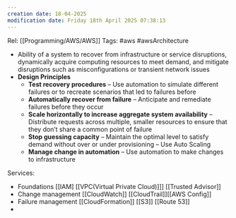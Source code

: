 ```yaml
---
creation date: 18-04-2025
modification date: Friday 18th April 2025 07:38:13
---
```

Rel: [[Programming/AWS/AWS]]
Tags: #aws #awsArchitecture

- Ability of a system to recover from infrastructure or service disruptions, dynamically acquire computing resources to meet demand, and mitigate disruptions such as misconfigurations or transient network issues
- **Design Principles**
    - **Test recovery procedures** – Use automation to simulate different failures or to recreate scenarios that led to failures before
    - **Automatically recover from failure** – Anticipate and remediate failures before they occur
    - **Scale horizontally to increase aggregate system availability** – Distribute requests across multiple, smaller resources to ensure that they don’t share a common point of failure
    - **Stop guessing capacity** – Maintain the optimal level to satisfy demand without over or under provisioning – Use Auto Scaling
    - **Manage change in automation** – Use automation to make changes to infrastructure

Services:
- Foundations [[IAM] [[VPC(Virtual Private Cloud)]]] [[Trusted Advisor]]
- Change management [[CloudWatch]] [[CloudTrail]][[AWS Config]]
- Failure management [[CloudFormation]] [[S3]] [[Route 53]]
- 
